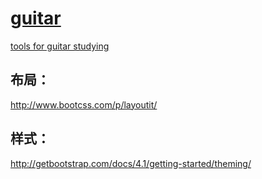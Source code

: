# [guitar](https://iminit.github.io/guitar/index.html)
[tools for guitar studying](https://iminit.github.io/guitar/index.html)

## 布局：
http://www.bootcss.com/p/layoutit/

## 样式：
http://getbootstrap.com/docs/4.1/getting-started/theming/
